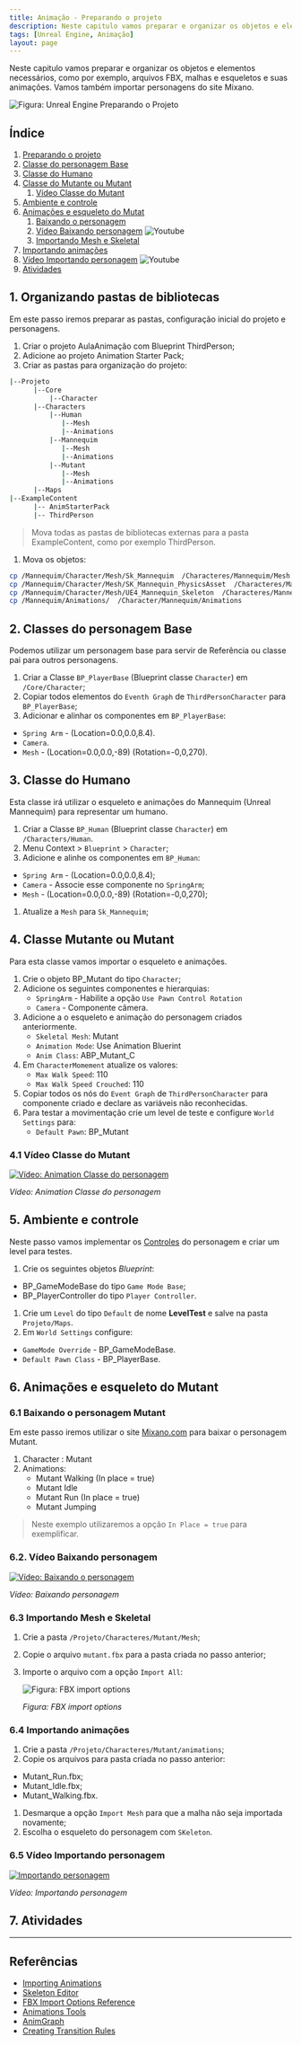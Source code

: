 ```yaml
---
title: Animação - Preparando o projeto
description: Neste capitulo vamos preparar e organizar os objetos e elementos necessários, como por exemplo, arquivos FBX, malhas e esqueletos e suas animações. Vamos também importar personagens do site Mixano.
tags: [Unreal Engine, Animação]
layout: page
---
```


Neste capitulo vamos preparar e organizar os objetos e elementos necessários, como por exemplo, arquivos FBX, malhas e esqueletos e suas animações. Vamos também importar personagens do site Mixano.

![Figura: Unreal Engine Preparando o Projeto](imagens/animacao/unreal_engine_animation_project.jpg)

## Índice
1. [Preparando o projeto](#1)
1. [Classe do personagem Base](#2)
1. [Classe do Humano](#3)
1. [Classe do Mutante ou Mutant](#4)
    1. [Vídeo Classe do Mutant](#4.1)
2. [Ambiente e controle](#5)    
2. [Animações e esqueleto do Mutat](#6)    
    1. [Baixando o personagem](#6.1)
    1. [Vídeo Baixando personagem](#6.2)  ![Youtube](https://icons.iconarchive.com/icons/iconsmind/outline/16/Youtube-icon.png)
    1. [Importando Mesh e Skeletal](#4)
5. [Importando animações](#5)
6. [Vídeo Importando personagem](#6)  ![Youtube](https://icons.iconarchive.com/icons/iconsmind/outline/16/Youtube-icon.png)
7. [Atividades](#7)

<a name="1"></a>
## 1. Organizando pastas de bibliotecas
Em este passo iremos preparar as pastas, configuração inicial do projeto e personagens.

1. Criar o projeto AulaAnimação com Blueprint ThirdPerson;
1. Adicione ao projeto Animation Starter Pack;
1. Criar as pastas para organização do projeto:
```bash
|--Projeto
      |--Core
          |--Character
      |--Characters
          |--Human
             |--Mesh
             |--Animations                
          |--Mannequim
             |--Mesh
             |--Animations          
          |--Mutant
             |--Mesh
             |--Animations
      |--Maps               
|--ExampleContent
      |-- AnimStarterPack
      |-- ThirdPerson      
```
> Mova todas as pastas de bibliotecas externas para a pasta ExampleContent, como por exemplo ThirdPerson.

1.  Mova os objetos:
```bash    
cp /Mannequim/Character/Mesh/Sk_Mannequim  /Characteres/Mannequim/Mesh
cp /Mannequim/Character/Mesh/SK_Mannequin_PhysicsAsset  /Characteres/Mannequim/Mesh
cp /Mannequim/Character/Mesh/UE4_Mannequin_Skeleton  /Characteres/Mannequim/Mesh
cp /Mannequim/Animations/  /Character/Mannequim/Animations
 ```

<a name="2"></a>
## 2. Classes do personagem Base
Podemos utilizar um personagem base para servir de Referência ou classe pai para outros personagens.

1. Criar a Classe `BP_PlayerBase` (Blueprint classe `Character`) em `/Core/Character`;
1. Copiar todos elementos do `Eventh Graph` de `ThirdPersonCharacter` para `BP_PlayerBase`;
1. Adicionar e alinhar os componentes em `BP_PlayerBase`:
 - `Spring Arm` - (Location=0.0,0.0,8.4).
 - `Camera`.
 - `Mesh` - (Location=0.0,0.0,-89) (Rotation=-0,0,270).

<a name="3"></a>
## 3. Classe do Humano
Esta classe irá utilizar o esqueleto e animações do Mannequim (Unreal Mannequim) para representar um humano.
1. Criar a Classe `BP_Human` (Blueprint classe `Character`) em `/Characters/Human`.
  1. Menu Context > `Blueprint` > `Character`;
1. Adicione e alinhe os componentes em `BP_Human`:
  - `Spring Arm` - (Location=0.0,0.0,8.4);
  - `Camera` - Associe esse componente no `SpringArm`;
  - `Mesh` - (Location=0.0,0.0,-89) (Rotation=-0,0,270);
1. Atualize a `Mesh` para `Sk_Mannequim`;

<a name="4"></a>
## 4. Classe Mutante ou  Mutant
Para esta classe vamos importar o esqueleto e animações.
1. Crie o objeto BP_Mutant do tipo `Character`;
1. Adicione os seguintes componentes e hierarquias:
   - `SpringArm` - Habilite a opção `Use Pawn Control Rotation`
   - `Camera` - Componente câmera.
1. Adicione a o esqueleto e animação do personagem criados anteriormente.
   - `Skeletal Mesh`: Mutant  
   - `Animation Mode`: Use Animation Bluerint
   - `Anim Class`: ABP_Mutant_C
1. Em `CharacterMomement` atualize os valores:
   - `Max Walk Speed`: 110
   - `Max Walk Speed Crouched`: 110
1. Copiar todos os nós do `Event Graph` de `ThirdPersonCharacter` para componente criado e declare as variáveis não reconhecidas.
1. Para testar a movimentação crie um level de teste e configure `World Settings` para:
   - `Default Pawn`: BP_Mutant

<a name="4.1"></a>
### 4.1 Vídeo Classe do Mutant
[![Vídeo: Animation Classe do personagem](http://img.youtube.com/vi/obLJb4RBySA/0.jpg)](https://youtu.be/obLJb4RBySA "Aula 06")

*Vídeo: Animation Classe do personagem*

<a name="5"></a>
## 5. Ambiente e controle
Neste passo vamos implementar os [Controles](http://cafegeek.eti.br/unreal-engine/unreal_engine_gameinstance_state_mode.html) do personagem e criar um level para testes.
1. Crie os seguintes objetos *Blueprint*:
 - BP_GameModeBase do tipo `Game Mode Base`;
 - BP_PlayerController do tipo `Player Controller`.
1. Crie um `Level` do tipo `Default` de nome **LevelTest** e salve na pasta `Projeto/Maps`.
1. Em `World Settings` configure:
 - `GameMode Override` - BP_GameModeBase.
 - `Default Pawn Class` - BP_PlayerBase.

<a name="6"></a>
## 6. Animações e esqueleto do Mutant

<a name="6.1"></a>
### 6.1 Baixando o personagem Mutant
Em este passo iremos utilizar o site [Mixano.com](https://www.mixamo.com/) para baixar o personagem Mutant.  
1. Character : Mutant
1. Animations:
   - Mutant Walking (In place = true)
   - Mutant Idle
   - Mutant Run (In place = true)
   - Mutant Jumping

> Neste exemplo utilizaremos a opção `In Place = true` para exemplificar.  

<a name="6.2"></a>
### 6.2. Vídeo Baixando personagem
[![Vídeo: Baixando o personagem](http://img.youtube.com/vi/G7c8DMdrsGY/0.jpg)](https://youtu.be/G7c8DMdrsGY "Aula 02")

*Vídeo: Baixando personagem*

<a name="6.3"></a>
### 6.3 Importando Mesh e Skeletal
1. Crie a pasta `/Projeto/Characteres/Mutant/Mesh`;
1. Copie o arquivo `mutant.fbx` para a pasta criada no passo anterior;
1. Importe o arquivo com a opção `Import All`:

   ![Figura: FBX import options](imagens/animacao/unreal_engine_fbx_import_options.jpg)

   *Figura: FBX import options*

<a name="6.4"></a>
### 6.4 Importando animações
1. Crie a pasta `/Projeto/Characteres/Mutant/animations`;
1. Copie os arquivos para pasta criada no passo anterior:
 - Mutant_Run.fbx;
 - Mutant_Idle.fbx;
 - Mutant_Walking.fbx.
1. Desmarque a opção `Import Mesh` para que a malha não seja importada novamente;
1. Escolha o esqueleto do personagem com `SKeleton`.

<a name="6.5"></a>
### 6.5 Vídeo Importando personagem
[![Importando personagem](http://img.youtube.com/vi/6ZLatHfD7P8/0.jpg)](https://youtu.be/6ZLatHfD7P8 "Aula 03")

*Vídeo: Importando personagem*


## 7. Atividades

***

## Referências
- [Importing Animations](https://docs.unrealengine.com/4.26/en-US/WorkingWithContent/Importing/FBX/Animations/)
- [Skeleton Editor](https://docs.unrealengine.com/en-US/Engine/Animation/Persona/Modes/Skeleton/index.html)   
- [FBX Import Options Reference](https://docs.unrealengine.com/en-US/Engine/Content/Importing/FBX/ImportOptions/index.html)   
- [Animations Tools](https://docs.unrealengine.com/en-US/Engine/Animation/Persona/Modes/index.html)  
- [AnimGraph](https://docs.unrealengine.com/en-US/Engine/Animation/AnimBlueprints/AnimGraph/index.html)
- [Creating Transition Rules](https://docs.unrealengine.com/4.27/en-US/AnimatingObjects/SkeletalMeshAnimation/StateMachines/TransitionRules/)
